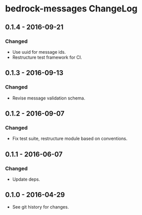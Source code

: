 # bedrock-messages ChangeLog

## 0.1.4 - 2016-09-21

### Changed
- Use uuid for message ids.
- Restructure test framework for CI.

## 0.1.3 - 2016-09-13

### Changed
- Revise message validation schema.

## 0.1.2 - 2016-09-07

### Changed
- Fix test suite, restructure module based on conventions.

## 0.1.1 - 2016-06-07

### Changed
- Update deps.

## 0.1.0 - 2016-04-29

- See git history for changes.
